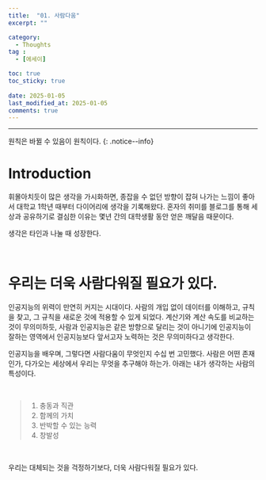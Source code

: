 ```yaml
---
title:  "01. 사람다움" 
excerpt: ""

category:
  - Thoughts
tag :
  - [에세이]

toc: true
toc_sticky: true
 
date: 2025-01-05
last_modified_at: 2025-01-05
comments: true
---
```


---

원칙은 바뀔 수 있음이 원칙이다.
{: .notice--info}

# Introduction

휘몰아치듯이 많은 생각을 가시화하면, 종잡을 수 없던 방향이 잡혀 나가는 느낌이 좋아서 대학교 1학년 때부터 다이어리에 생각을 기록해왔다. 혼자의 취미를 블로그를 통해 세상과 공유하기로 결심한 이유는 몇년 간의 대학생활 동안 얻은 깨달음 때문이다. 

생각은 타인과 나눌 때 성장한다.

<br>

# 우리는 더욱 사람다워질 필요가 있다.

인공지능의 위력이 만연히 커지는 시대이다. 사람의 개입 없이 데이터를 이해하고, 규칙을 찾고, 그 규칙을 새로운 것에 적용할 수 있게 되었다. 계산기와 계산 속도를 비교하는 것이 무의미하듯, 사람과 인공지능은 같은 방향으로 달리는 것이 아니기에 인공지능이 잘하는 영역에서 인공지능보다 앞서고자 노력하는 것은 무의미하다고 생각한다. 

인공지능을 배우며, 그렇다면 사람다움이 무엇인지 수십 번 고민했다. 사람은 어떤 존재인가, 다가오는 세상에서 우리는 무엇을 추구해야 하는가.
아래는 내가 생각하는 사람의 특성이다.

<br>

> 1. 충동과 직관
> 2. 함께의 가치
> 3. 반박할 수 있는 능력
> 4. 창발성

<br>

우리는 대체되는 것을 걱정하기보다, 더욱 사람다워질 필요가 있다.